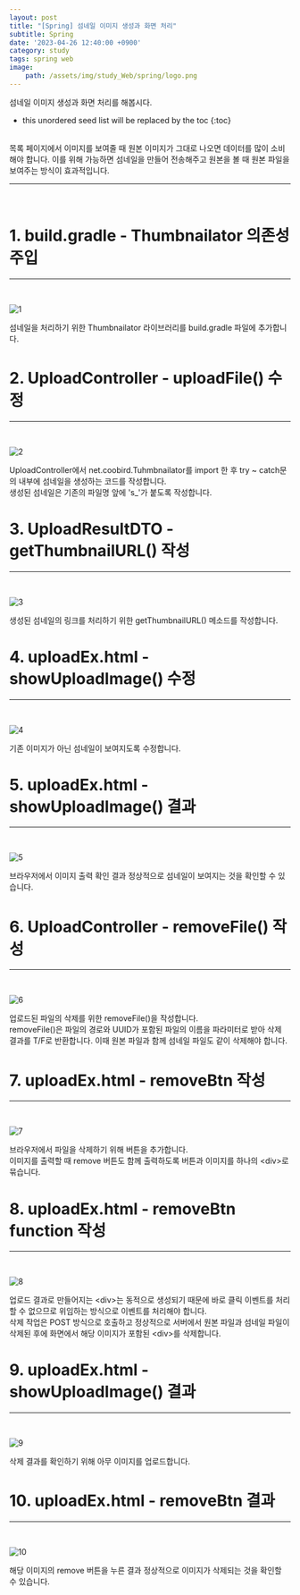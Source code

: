 ```yaml
---
layout: post
title: "[Spring] 섬네일 이미지 생성과 화면 처리"
subtitle: Spring
date: '2023-04-26 12:40:00 +0900'
category: study
tags: spring web
image:
    path: /assets/img/study_Web/spring/logo.png
---
```


섬네일 이미지 생성과 화면 처리를 해봅시다.

<!--more-->

* this unordered seed list will be replaced by the toc
{:toc}
<br>
목록 페이지에서 이미지를 보여줄 때 원본 이미지가 그대로 나오면 데이터를 많이 소비해야 합니다. 이를 위해 가능하면 섬네일을 만들어 전송해주고 원본을 볼 때 원본 파일을 보여주는 방식이 효과적입니다.<br>

---
<br>

# 1. build.gradle - Thumbnailator 의존성 주입
---
<br>

![1](/assets/img/study_Web/spring/2023-04-26-[Spring]_섬네일_이미지_생성과_화면_처리/1.png)
<br>

섬네일을 처리하기 위한 Thumbnailator 라이브러리를 build.gradle 파일에 추가합니다.<br>

# 2. UploadController - uploadFile() 수정
---
<br>

![2](/assets/img/study_Web/spring/2023-04-26-[Spring]_섬네일_이미지_생성과_화면_처리/2.png)
<br>

UploadController에서 net.coobird.Tuhmbnailator를 import 한 후 try ~ catch문의 내부에 섬네일을 생성하는 코드를 작성합니다.<br>
생성된 섬네일은 기존의 파일명 앞에 's_'가 붙도록 작성합니다.<br>


# 3. UploadResultDTO - getThumbnailURL() 작성
---
<br>

![3](/assets/img/study_Web/spring/2023-04-26-[Spring]_섬네일_이미지_생성과_화면_처리/3.png)
<br>

생성된 섬네일의 링크를 처리하기 위한 getThumbnailURL() 메소드를 작성합니다.<br>

# 4. uploadEx.html - showUploadImage() 수정
---
<br>

![4](/assets/img/study_Web/spring/2023-04-26-[Spring]_섬네일_이미지_생성과_화면_처리/4.png)
<br>

기존 이미지가 아닌 섬네일이 보여지도록 수정합니다.<br>

# 5. uploadEx.html - showUploadImage() 결과
---
<br>

![5](/assets/img/study_Web/spring/2023-04-26-[Spring]_섬네일_이미지_생성과_화면_처리/5.png)
<br>

브라우저에서 이미지 출력 확인 결과 정상적으로 섬네일이 보여지는 것을 확인할 수 있습니다.<br>

# 6. UploadController - removeFile() 작성
---
<br>

![6](/assets/img/study_Web/spring/2023-04-26-[Spring]_섬네일_이미지_생성과_화면_처리/6.png)
<br>

업로드된 파일의 삭제를 위한 removeFile()을 작성합니다.<br>
removeFile()은 파일의 경로와 UUID가 포함된 파일의 이름을 파라미터로 받아 삭제 결과를 T/F로 반환합니다. 이때 원본 파일과 함께 섬네일 파일도 같이 삭제해야 합니다.<br>


# 7. uploadEx.html - removeBtn 작성
---
<br>

![7](/assets/img/study_Web/spring/2023-04-26-[Spring]_섬네일_이미지_생성과_화면_처리/7.png)
<br>

브라우저에서 파일을 삭제하기 위해 버튼을 추가합니다.<br>
이미지를 출력할 때 remove 버튼도 함께 출력하도록 버튼과 이미지를 하나의 \<div\>로 묶습니다.<br>

# 8. uploadEx.html - removeBtn function 작성
---
<br>

![8](/assets/img/study_Web/spring/2023-04-26-[Spring]_섬네일_이미지_생성과_화면_처리/8.png)
<br>

업로드 결과로 만들어지는 \<div\>는 동적으로 생성되기 때문에 바로 클릭 이벤트를 처리할 수 없으므로 위임하는 방식으로 이벤트를 처리해야 합니다.<br>
삭제 작업은 POST 방식으로 호출하고 정상적으로 서버에서 원본 파일과 섬네일 파일이 삭제된 후에 화면에서 해당 이미지가 포함된 \<div\>를 삭제합니다.<br>

# 9. uploadEx.html - showUploadImage() 결과
---
<br>

![9](/assets/img/study_Web/spring/2023-04-26-[Spring]_섬네일_이미지_생성과_화면_처리/9.png)
<br>

삭제 결과를 확인하기 위해 아무 이미지를 업로드합니다.<br>

# 10. uploadEx.html - removeBtn 결과
---
<br>

![10](/assets/img/study_Web/spring/2023-04-26-[Spring]_섬네일_이미지_생성과_화면_처리/10.png)
<br>

해당 이미지의 remove 버튼을 누른 결과 정상적으로 이미지가 삭제되는 것을 확인할 수 있습니다.<br>
